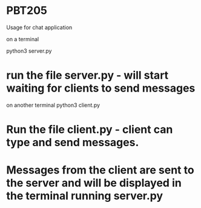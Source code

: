 # PBT205
Usage for chat application

on a terminal

python3 server.py
# run the file server.py   - will start waiting for clients to send messages

on another terminal
python3 client.py
# Run the file client.py  - client can type and send  messages.
# Messages from the client are sent to the server and  will be displayed in the terminal running server.py

